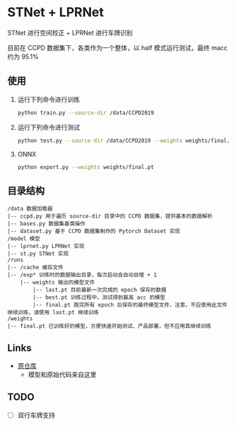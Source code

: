 # STNet + LPRNet
STNet 进行空间校正 + LPRNet 进行车牌识别

目前在 CCPD 数据集下，各类作为一个整体，以 half 模式运行测试，最终 macc 约为 95.1%

## 使用
1. 运行下列命令进行训练

    ```sh
    python train.py --source-dir /data/CCPD2019
    ```
   
2. 运行下列命令进行测试

    ```sh
    python test.py --source-dir /data/CCPD2019 --weights weights/final.pt
    ```

3. ONNX

    ```sh
    python export.py --weights weights/final.pt
    ```

## 目录结构
```
/data 数据加载器
|-- ccpd.py 用于遍历 source-dir 目录中的 CCPD 数据集，提供基本的数据解析
|-- bases.py 数据集基类操作
|-- dataset.py 基于 CCPD 数据集制作的 Pytorch Dataset 实现
/model 模型
|-- lprnet.py LPRNet 实现
|-- st.py STNet 实现
/runs
|-- /cache 缓存文件
|-- /exp* 训练时的数据输出目录，每次启动会自动自增 + 1
    |-- weights 输出的模型文件
        |-- last.pt 目前最新一次完成的 epoch 保存的数据
        |-- best.pt 训练过程中，测试得到最高 acc 的模型
        |-- final.pt 跑完所有 epoch 后保存的最终模型文件，注意，不应使用此文件继续训练，请使用 last.pt 继续训练
/weights
|-- final.pt 已训练好的模型，方便快速开始测试、产品部署，但不应用其继续训练
```

## Links
* [原仓库](https://github.com/Cat7373/STNet_LPRNet/blob/master/data/ccpd.py)
    * 模型和原始代码来自这里

## TODO
* [ ] 双行车牌支持
